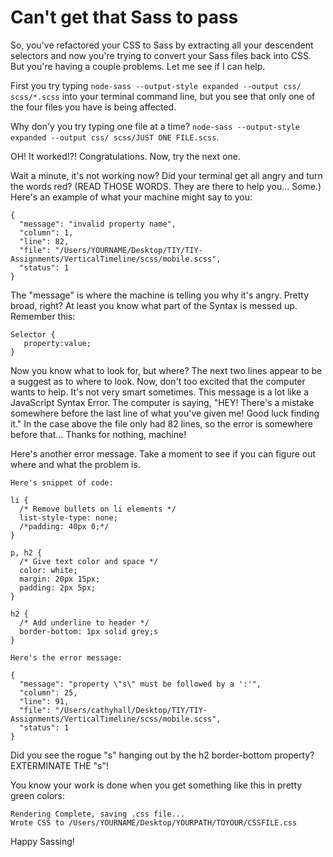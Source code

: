 # Can't get that Sass to pass

So, you've refactored your CSS to Sass by extracting all your descendent selectors and now you're trying to convert your Sass files back into CSS.  But you're having a couple problems.  Let me see if I can help.

First you try typing `node-sass --output-style expanded --output css/ scss/*.scss` into your terminal command line, but you see that only one of the four files you have is being affected.

Why don'y you try typing one file at a time?  `node-sass --output-style expanded --output css/ scss/JUST ONE FILE.scss`.

OH! It worked!?!  Congratulations.  Now, try the next one.

Wait a minute, it's not working now?  Did your terminal get all angry and turn the words red?  (READ THOSE WORDS.  They are there to help you...  Some.)
Here's an example of what your machine might say to you:
```
{
  "message": "invalid property name",
  "column": 1,
  "line": 82,
  "file": "/Users/YOURNAME/Desktop/TIY/TIY-Assignments/VerticalTimeline/scss/mobile.scss",
  "status": 1
}

```
The "message" is where the machine is telling you why it's angry.  Pretty broad, right?  At least you know what part of the Syntax is messed up.  Remember this:
```
Selector {
   property:value;
}
```
Now you know what to look for, but where?  The next two lines appear to be a suggest as to where to look.  Now, don't too excited that the computer wants to help.  It's not very smart sometimes.  This message is a lot like a JavaScript Syntax Error.  The computer is saying, "HEY!  There's a mistake somewhere before the last line of what you've given me!  Good luck finding it." In the case above the file only had 82 lines, so the error is somewhere before that... Thanks for nothing, machine!

Here's another error message.  Take a moment to see if you can figure out where and what the problem is.
```
Here's snippet of code:

li {
  /* Remove bullets on li elements */
  list-style-type: none;
  /*padding: 40px 0;*/
}

p, h2 {
  /* Give text color and space */
  color: white;
  margin: 20px 15px;
  padding: 2px 5px;
}

h2 {
  /* Add underline to header */
  border-bottom: 1px solid grey;s
}
```

```
Here's the error message:

{
  "message": "property \"s\" must be followed by a ':'",
  "column": 25,
  "line": 91,
  "file": "/Users/cathyhall/Desktop/TIY/TIY-Assignments/VerticalTimeline/scss/mobile.scss",
  "status": 1
}

```

Did you see the rogue "s" hanging out by the h2 border-bottom property?  EXTERMINATE THE "s"!

You know your work is done when you get something like this in pretty green colors:

```
Rendering Complete, saving .css file...
Wrote CSS to /Users/YOURNAME/Desktop/YOURPATH/TOYOUR/CSSFILE.css
```

Happy Sassing!
